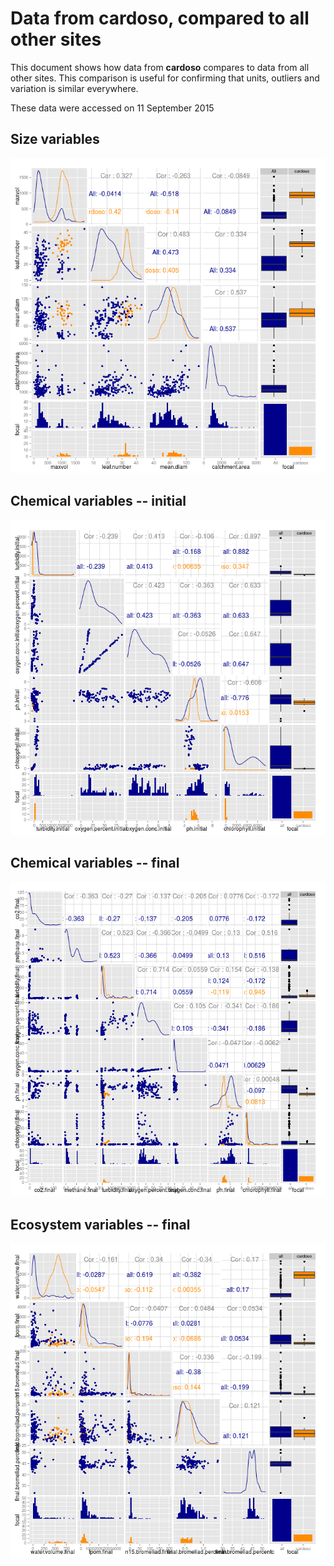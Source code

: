 # Data from cardoso, compared to all other sites

This document shows how data from **cardoso** compares to data from all other sites. This comparison is useful for confirming that units, outliers and variation is similar everywhere.

These data were accessed on 11 September 2015




## Size variables

![img](figure/size_pairs_cardoso.png)


## Chemical variables -- initial

![img](figure/chem_ini_pairs_cardoso.png)

## Chemical variables -- final

![img](figure/chem_fin_pairs_cardoso.png)

## Ecosystem variables -- final

![img](figure/ecos_fin_pairs_cardoso.png)

